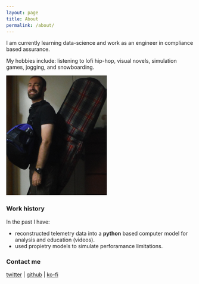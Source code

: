 ```yaml
---
layout: page
title: About
permalink: /about/
---
```


I am currently learning data-science and work as an engineer in compliance based assurance.

My hobbies include: listening to lofi hip-hop, visual novels, simulation games, jogging, and snowboarding.

![Shane](/images/board-bag.png "Shane with snowboard and bag")

### Work history

In the past I have:
* reconstructed telemetry data into a **python** based computer model for analysis and education (videos).
* used propietry models to simulate perforamance limitations.

### Contact me

[twitter](https://twitter.com/t3liph0n3/) | 
[github](https://github.com/t3liph0n3/) | 
[ko-fi](https://www.ko-fi.com/t3liph0n3/)
<!--
[italki](https://www.italki.com/user/2099994/) | 
[steam](https://steamcommunity.com/profiles/76561198251858654/) | 
[mdn](https://developer.mozilla.org/en-US/profiles/t3liph0n3/) | 
[dataquest](https://app.dataquest.io/profile/4rgum3nt/) | 
[free code camp](https://www.freecodecamp.org/t3liph0n3)
-->
